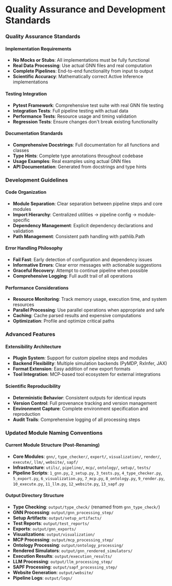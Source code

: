 # Quality Assurance and Development Standards

### Quality Assurance Standards

#### Implementation Requirements
- **No Mocks or Stubs**: All implementations must be fully functional
- **Real Data Processing**: Use actual GNN files and real computation
- **Complete Pipelines**: End-to-end functionality from input to output
- **Scientific Accuracy**: Mathematically correct Active Inference implementations

#### Testing Integration
- **Pytest Framework**: Comprehensive test suite with real GNN file testing
- **Integration Tests**: Full pipeline testing with actual data
- **Performance Tests**: Resource usage and timing validation
- **Regression Tests**: Ensure changes don't break existing functionality

#### Documentation Standards
- **Comprehensive Docstrings**: Full documentation for all functions and classes
- **Type Hints**: Complete type annotations throughout codebase
- **Usage Examples**: Real examples using actual GNN files
- **API Documentation**: Generated from docstrings and type hints

### Development Guidelines

#### Code Organization
- **Module Separation**: Clear separation between pipeline steps and core modules
- **Import Hierarchy**: Centralized utilities → pipeline config → module-specific
- **Dependency Management**: Explicit dependency declarations and validation
- **Path Management**: Consistent path handling with pathlib.Path

#### Error Handling Philosophy
- **Fail Fast**: Early detection of configuration and dependency issues
- **Informative Errors**: Clear error messages with actionable suggestions
- **Graceful Recovery**: Attempt to continue pipeline when possible
- **Comprehensive Logging**: Full audit trail of all operations

#### Performance Considerations
- **Resource Monitoring**: Track memory usage, execution time, and system resources
- **Parallel Processing**: Use parallel operations when appropriate and safe
- **Caching**: Cache parsed results and expensive computations
- **Optimization**: Profile and optimize critical paths

### Advanced Features

#### Extensibility Architecture
- **Plugin System**: Support for custom pipeline steps and modules
- **Backend Flexibility**: Multiple simulation backends (PyMDP, RxInfer, JAX)
- **Format Extension**: Easy addition of new export formats
- **Tool Integration**: MCP-based tool ecosystem for external integrations

#### Scientific Reproducibility
- **Deterministic Behavior**: Consistent outputs for identical inputs
- **Version Control**: Full provenance tracking and version management
- **Environment Capture**: Complete environment specification and reproduction
- **Audit Trails**: Comprehensive logging of all processing steps

### Updated Module Naming Conventions

#### Current Module Structure (Post-Renaming)
- **Core Modules**: `gnn/`, `type_checker/`, `export/`, `visualization/`, `render/`, `execute/`, `llm/`, `website/`, `sapf/`
- **Infrastructure**: `utils/`, `pipeline/`, `mcp/`, `ontology/`, `setup/`, `tests/`
- **Pipeline Scripts**: `1_gnn.py`, `2_setup.py`, `3_tests.py`, `4_type_checker.py`, `5_export.py`, `6_visualization.py`, `7_mcp.py`, `8_ontology.py`, `9_render.py`, `10_execute.py`, `11_llm.py`, `12_website.py`, `13_sapf.py`

#### Output Directory Structure
- **Type Checking**: `output/type_check/` (renamed from `gnn_type_check/`)
- **GNN Processing**: `output/gnn_processing_step/`
- **Setup Artifacts**: `output/setup_artifacts/`
- **Test Reports**: `output/test_reports/`
- **Exports**: `output/gnn_exports/`
- **Visualizations**: `output/visualization/`
- **MCP Processing**: `output/mcp_processing_step/`
- **Ontology Processing**: `output/ontology_processing/`
- **Rendered Simulators**: `output/gnn_rendered_simulators/`
- **Execution Results**: `output/execution_results/`
- **LLM Processing**: `output/llm_processing_step/`
- **SAPF Processing**: `output/sapf_processing_step/`
- **Website Generation**: `output/website/`
- **Pipeline Logs**: `output/logs/` 